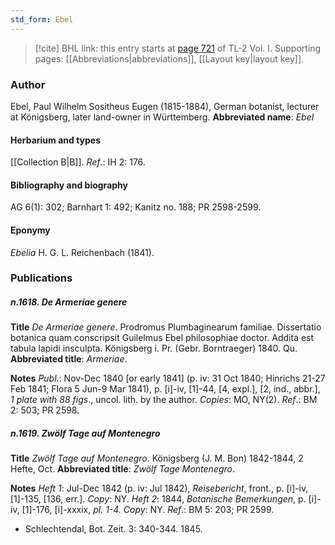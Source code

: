 ```yaml
---
std_form: Ebel
---
```


> [!cite] BHL link: this entry starts at [page 721](https://www.biodiversitylibrary.org/page/33120852) of TL-2 Vol. I.
> Supporting pages: [[Abbreviations|abbreviations]], [[Layout key|layout key]].

### Author

Ebel, Paul Wilhelm Sositheus Eugen (1815-1884), German botanist, lecturer at Königsberg, later land-owner in Württemberg. 
**Abbreviated name**: *Ebel*

#### Herbarium and types

[[Collection B|B]].
*Ref*.: IH 2: 176.

#### Bibliography and biography

AG 6(1): 302; Barnhart 1: 492; Kanitz no. 188; PR 2598-2599.

#### Eponymy

*Ebelia* H. G. L. Reichenbach (1841).

### Publications

##### n.1618. De Armeriae genere

**Title**
*De Armeriae genere*. Prodromus Plumbaginearum familiae. Dissertatio botanica quam conscripsit Guilelmus Ebel philosophiae doctor. Addita est tabula lapidi insculpta. Königsberg i. Pr. (Gebr. Borntraeger) 1840. Qu.
**Abbreviated title**: *Armeriae*.

**Notes**
*Publ*.: Nov-Dec 1840 \[or early 1841\] (p. iv: 31 Oct 1840; Hinrichs 21-27 Feb 1841; Flora 5 Jun-9 Mar 1841), p. \[i\]-iv, \[1\]-44, \[4, expl.\], \[2, ind., abbr.\], *1 plate with 88 figs*., uncol. lith. by the author. *Copies*: MO, NY(2).
*Ref*.: BM 2: 503; PR 2598.

##### n.1619. Zwölf Tage auf Montenegro

**Title**
*Zwölf Tage auf Montenegro*. Königsberg (J. M. Bon) 1842-1844, 2 Hefte, Oct.
**Abbreviated title**: *Zwölf Tage Montenegro*.

**Notes**
*Heft 1*: Jul-Dec 1842 (p. iv: Jul 1842), *Reisebericht*, front., p. \[i\]-iv, \[1\]-135, \[136, err.\].
*Copy*: NY.
*Heft 2*: 1844, *Botanische Bemerkungen*, p. \[i\]-iv, \[1\]-176, \[i\]-xxxix, *pl. 1-4. Copy*: NY.
*Ref*.: BM 5: 203; PR 2599.
- Schlechtendal, Bot. Zeit. 3: 340-344. 1845.

